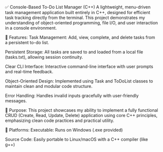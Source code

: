 ✅ Console-Based To-Do List Manager (C++)
A lightweight, menu-driven task management application built entirely in C++, designed for efficient task tracking directly from the terminal. This project demonstrates my understanding of object-oriented programming, file I/O, and user interaction in a console environment.

💼 Features:
Task Management: Add, view, complete, and delete tasks from a persistent to-do list.

Persistent Storage: All tasks are saved to and loaded from a local file (tasks.txt), allowing session continuity.

Clear CLI Interface: Interactive command-line interface with user prompts and real-time feedback.

Object-Oriented Design: Implemented using Task and ToDoList classes to maintain clean and modular code structure.

Error Handling: Handles invalid inputs gracefully with user-friendly messages.

🎯 Purpose:
This project showcases my ability to implement a fully functional CRUD (Create, Read, Update, Delete) application using core C++ principles, emphasizing clean code practices and practical utility.

🧪 Platforms:
Executable: Runs on Windows (.exe provided)

Source Code: Easily portable to Linux/macOS with a C++ compiler (like g++)
